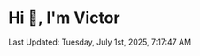 <h1>Hi 👋, I'm Victor </h1>

<!--RECENT_ACTIVITY:start-->
<!--RECENT_ACTIVITY:end-->

<!--RECENT_ACTIVITY:last_update-->
Last Updated: Tuesday, July 1st, 2025, 7:17:47 AM
<!--RECENT_ACTIVITY:last_update_end-->
